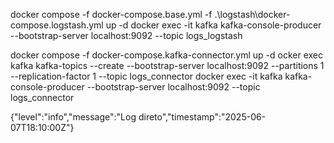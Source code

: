 docker compose -f docker-compose.base.yml -f .\logstash\docker-compose.logstash.yml up -d 
docker exec -it kafka kafka-console-producer --bootstrap-server localhost:9092 --topic logs_logstash

docker compose -f docker-compose.kafka-connector.yml up -d
ocker exec kafka kafka-topics --create --bootstrap-server localhost:9092 --partitions 1 --replication-factor 1 --topic logs_connector
docker exec -it kafka kafka-console-producer --bootstrap-server localhost:9092 --topic logs_connector

{"level":"info","message":"Log direto","timestamp":"2025-06-07T18:10:00Z"}